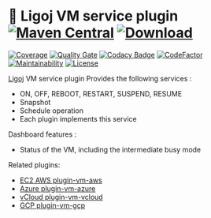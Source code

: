 # :link: Ligoj VM service plugin [![Maven Central](https://maven-badges.herokuapp.com/maven-central/org.ligoj.plugin/plugin-vm/badge.svg)](https://maven-badges.herokuapp.com/maven-central/org.ligoj.plugin/plugin-vm) [![Download](https://api.bintray.com/packages/ligoj/maven-repo/plugin-vm/images/download.svg) ](https://bintray.com/ligoj/maven-repo/plugin-vm/_latestVersion)

[![Coverage](https://sonarcloud.io/api/project_badges/measure?project=org.ligoj.plugin%3Aplugin-vm&metric=coverage)](https://sonarcloud.io/dashboard?id=org.ligoj.plugin%3Aplugin-vm)
[![Quality Gate](https://sonarcloud.io/api/project_badges/measure?metric=alert_status&project=org.ligoj.plugin:plugin-vm)](https://sonarcloud.io/dashboard/index/org.ligoj.plugin:plugin-vm)
[![Codacy Badge](https://api.codacy.com/project/badge/Grade/bc580f38cbcc4dc3be7d2602c8b77fd4)](https://www.codacy.com/gh/ligoj/plugin-vm?utm_source=github.com&amp;utm_medium=referral&amp;utm_content=ligoj/plugin-vm&amp;utm_campaign=Badge_Grade)
[![CodeFactor](https://www.codefactor.io/repository/github/ligoj/plugin-vm/badge)](https://www.codefactor.io/repository/github/ligoj/plugin-vm)
[![Maintainability](https://api.codeclimate.com/v1/badges/e92fa81768de52d514b7/maintainability)](https://codeclimate.com/github/ligoj/plugin-vm/maintainability)
[![License](http://img.shields.io/:license-mit-blue.svg)](http://fabdouglas.mit-license.org/)


[Ligoj](https://github.com/ligoj/ligoj) VM service plugin
Provides the following services :
- ON, OFF, REBOOT, RESTART, SUSPEND, RESUME
- Snapshot
- Schedule operation
- Each plugin implements this service

Dashboard features :
- Status of the VM, including the intermediate busy mode

Related plugins:
- [EC2 AWS plugin-vm-aws](https://github.com/ligoj/plugin-vm-aws)  
- [Azure plugin-vm-azure](https://github.com/ligoj/plugin-vm-azure)  
- [vCloud plugin-vm-vcloud](https://github.com/ligoj/plugin-vm-vcloud)  
- [GCP plugin-vm-gcp](https://github.com/ligoj/plugin-vm-google)
